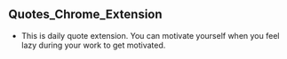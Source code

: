 ## Quotes_Chrome_Extension

- This is daily quote extension. You can motivate yourself when you feel lazy during your work to get motivated.
